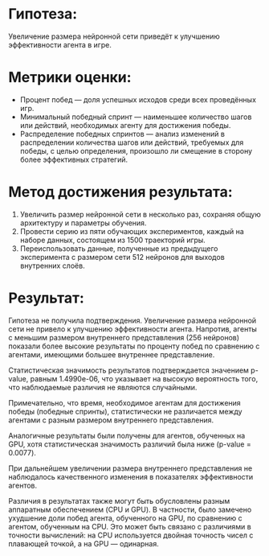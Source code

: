 # Гипотеза:
Увеличение размера нейронной сети приведёт к улучшению эффективности агента в игре.

# Метрики оценки:
* Процент побед — доля успешных исходов среди всех проведённых игр.
* Минимальный победный спринт — наименьшее количество шагов или действий, необходимых агенту для достижения победы.
* Распределение победных спринтов — анализ изменений в распределении количества шагов или действий, требуемых для победы, с целью определения, произошло ли смещение в сторону более эффективных стратегий.

# Метод достижения результата:
1. Увеличить размер нейронной сети в несколько раз, сохраняя общую архитектуру и параметры обучения.
2. Провести серию из пяти обучающих экспериментов, каждый на наборе данных, состоящем из 1500 траекторий игры.
3. Переиспользовать данные, полученные из предыдущего эксперимента с размером сети 512 нейронов для выходов внутренних слоёв.

# Результат:
Гипотеза не получила подтверждения. 
Увеличение размера нейронной сети не привело к улучшению эффективности агента. 
Напротив, агенты с меньшим размером внутреннего представления (256 нейронов) показали более высокие результаты по проценту побед по сравнению с агентами, имеющими большее внутреннее представление.

Статистическая значимость результатов подтверждается значением p-value, равным 1.4990e-06, что указывает на высокую вероятность того, что наблюдаемые различия не являются случайными.

Примечательно, что время, необходимое агентам для достижения победы (победные спринты), статистически не различается между агентами с разным размером внутреннего представления.

Аналогичные результаты были получены для агентов, обученных на GPU, хотя статистическая значимость различий была ниже (p-value = 0.0077).

При дальнейшем увеличении размера внутреннего представления не наблюдалось качественного изменения в показателях эффективности агентов.

Различия в результатах также могут быть обусловлены разным аппаратным обеспечением (CPU и GPU). 
В частности, было замечено ухудшение доли побед агента, обученного на GPU, по сравнению с агентом, обученным на CPU. 
Это может быть связано с различиями в точности вычислений: на CPU используется двойная точность чисел с плавающей точкой, а на GPU — одинарная.
